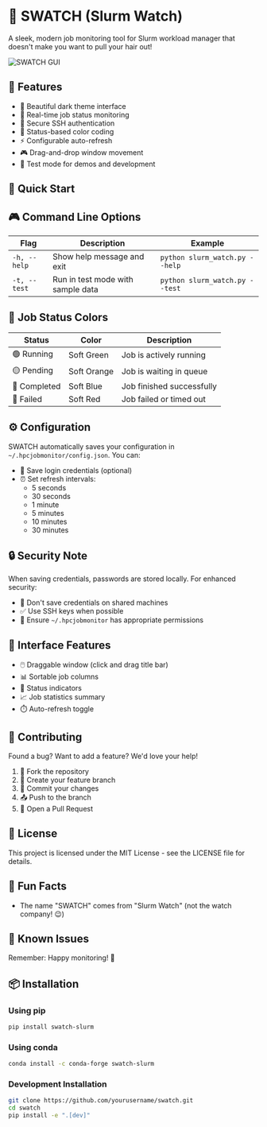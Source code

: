 # 🎯 SWATCH (Slurm Watch)

A sleek, modern job monitoring tool for Slurm workload manager that doesn't make you want to pull your hair out! 

![SWATCH GUI](./Swatch_gui_readme.png)

## 🌟 Features

- 🎨 Beautiful dark theme interface
- 🔄 Real-time job status monitoring
- 🔐 Secure SSH authentication
- 🎯 Status-based color coding
- ⚡ Configurable auto-refresh
- 🎮 Drag-and-drop window movement
- 🧪 Test mode for demos and development

## 🚀 Quick Start

## 🎮 Command Line Options

| Flag | Description | Example |
|------|-------------|---------|
| `-h, --help` | Show help message and exit | `python slurm_watch.py --help` |
| `-t, --test` | Run in test mode with sample data | `python slurm_watch.py --test` |

## 🎯 Job Status Colors

| Status | Color | Description |
|--------|-------|-------------|
| 🟢 Running | Soft Green | Job is actively running |
| 🟡 Pending | Soft Orange | Job is waiting in queue |
| 🔵 Completed | Soft Blue | Job finished successfully |
| 🔴 Failed | Soft Red | Job failed or timed out |

## ⚙️ Configuration

SWATCH automatically saves your configuration in `~/.hpcjobmonitor/config.json`. You can:

- 💾 Save login credentials (optional)
- ⏰ Set refresh intervals:
  - 5 seconds
  - 30 seconds
  - 1 minute
  - 5 minutes
  - 10 minutes
  - 30 minutes

## 🔒 Security Note

When saving credentials, passwords are stored locally. For enhanced security:
- 🚫 Don't save credentials on shared machines
- ✅ Use SSH keys when possible
- 🔑 Ensure `~/.hpcjobmonitor` has appropriate permissions

## 🎨 Interface Features

- 🖱️ Draggable window (click and drag title bar)
- 📊 Sortable job columns
- 🎯 Status indicators
- 📈 Job statistics summary
- ⏱️ Auto-refresh toggle

## 🤝 Contributing

Found a bug? Want to add a feature? We'd love your help! 

1. 🍴 Fork the repository
2. 🌿 Create your feature branch
3. 💾 Commit your changes
4. 📤 Push to the branch
5. 🎯 Open a Pull Request

## 📝 License

This project is licensed under the MIT License - see the LICENSE file for details.

## 🎉 Fun Facts

- The name "SWATCH" comes from "Slurm Watch" (not the watch company! 😉)

## 🐛 Known Issues


Remember: Happy monitoring! 🚀

## 📦 Installation

### Using pip

```bash
pip install swatch-slurm
```

### Using conda
```bash
conda install -c conda-forge swatch-slurm
```

### Development Installation
```bash
git clone https://github.com/yourusername/swatch.git
cd swatch
pip install -e ".[dev]"
```
